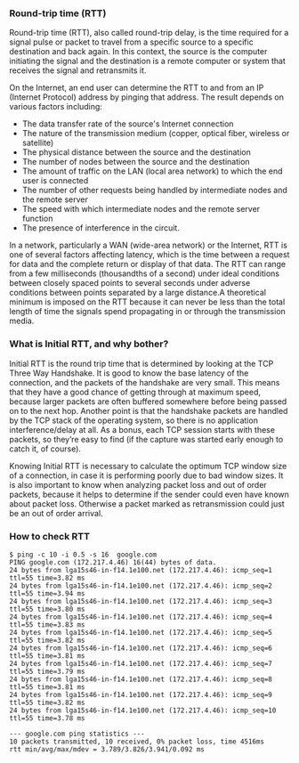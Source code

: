 ### Round-trip time (RTT)
Round-trip time (RTT), also called round-trip delay, is the time required for a signal pulse or packet to travel from a specific source to a specific destination and back again. In this context, the source is the computer initiating the signal and the destination is a remote computer or system that receives the signal and retransmits it.

On the Internet, an end user can determine the RTT to and from an IP (Internet Protocol) address by pinging that address. The result depends on various factors including:
* The data transfer rate of the source's Internet connection
* The nature of the transmission medium (copper, optical fiber, wireless or satellite)
* The physical distance between the source and the destination
* The number of nodes between the source and the destination
* The amount of traffic on the LAN (local area network) to which the end user is connected
* The number of other requests being handled by intermediate nodes and the remote server
* The speed with which intermediate nodes and the remote server function
* The presence of interference in the circuit.

In a network, particularly a WAN (wide-area network) or the Internet, RTT is one of several factors affecting latency, which is the time between a request for data and the complete return or display of that data. The RTT can range from a few milliseconds (thousandths of a second) under ideal conditions between closely spaced points to several seconds under adverse conditions between points separated by a large distance.A theoretical minimum is imposed on the RTT because it can never be less than the total length of time the signals spend propagating in or through the transmission media.

### What is Initial RTT, and why bother?

Initial RTT is the round trip time that is determined by looking at the TCP Three Way Handshake. It is good to know the base latency of the connection, and the packets of the handshake are very small. This means that they have a good chance of getting through at maximum speed, because larger packets are often buffered somewhere before being passed on to the next hop. Another point is that the handshake packets are handled by the TCP stack of the operating system, so there is no application interference/delay at all. As  a bonus, each TCP session starts with these packets, so they’re easy to find (if the capture was started early enough to catch it, of course).

Knowing Initial RTT is necessary to calculate the optimum TCP window size of a connection, in case it is performing poorly due to bad window sizes. It is also important to know when analyzing packet loss and out of order packets, because it helps to determine if the sender could even have known about packet loss. Otherwise a packet marked as retransmission could just be an out of order arrival.

### How to check RTT
```
$ ping -c 10 -i 0.5 -s 16  google.com
PING google.com (172.217.4.46) 16(44) bytes of data.
24 bytes from lga15s46-in-f14.1e100.net (172.217.4.46): icmp_seq=1 ttl=55 time=3.82 ms
24 bytes from lga15s46-in-f14.1e100.net (172.217.4.46): icmp_seq=2 ttl=55 time=3.94 ms
24 bytes from lga15s46-in-f14.1e100.net (172.217.4.46): icmp_seq=3 ttl=55 time=3.80 ms
24 bytes from lga15s46-in-f14.1e100.net (172.217.4.46): icmp_seq=4 ttl=55 time=3.83 ms
24 bytes from lga15s46-in-f14.1e100.net (172.217.4.46): icmp_seq=5 ttl=55 time=3.82 ms
24 bytes from lga15s46-in-f14.1e100.net (172.217.4.46): icmp_seq=6 ttl=55 time=3.81 ms
24 bytes from lga15s46-in-f14.1e100.net (172.217.4.46): icmp_seq=7 ttl=55 time=3.79 ms
24 bytes from lga15s46-in-f14.1e100.net (172.217.4.46): icmp_seq=8 ttl=55 time=3.81 ms
24 bytes from lga15s46-in-f14.1e100.net (172.217.4.46): icmp_seq=9 ttl=55 time=3.82 ms
24 bytes from lga15s46-in-f14.1e100.net (172.217.4.46): icmp_seq=10 ttl=55 time=3.78 ms

--- google.com ping statistics ---
10 packets transmitted, 10 received, 0% packet loss, time 4516ms
rtt min/avg/max/mdev = 3.789/3.826/3.941/0.092 ms

```

